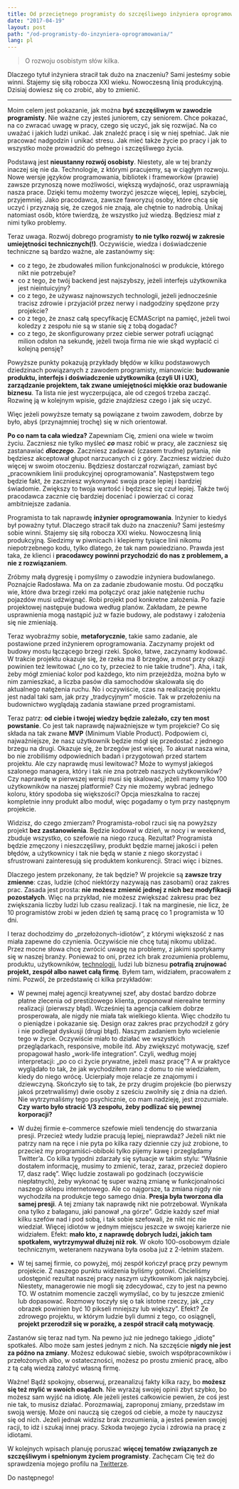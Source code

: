 ```yaml
---
title: Od przeciętnego programisty do szczęśliwego inżyniera oprogramowania
date: "2017-04-19"
layout: post
path: "/od-programisty-do-inzyniera-oprogramowania/"
lang: pl
---
```


>  O rozwoju osobistym słów kilka.

Dlaczego tytuł inżyniera stracił tak dużo na znaczeniu? Sami jesteśmy sobie winni. Stajemy się siłą robocza XXI wieku. Nowoczesną linią produkcyjną. Dzisiaj dowiesz się co zrobić, aby to zmienić.

---

Moim celem jest pokazanie, jak można **być szczęśliwym w zawodzie programisty**. Nie ważne czy jesteś juniorem, czy seniorem. Chce pokazać, na co zwracać uwagę w pracy, czego się uczyć, jak się rozwijać. Na co uważać i jakich ludzi unikać. Jak znaleźć pracę i się w niej spełniać. Jak nie pracować nadgodzin i unikać stresu. Jak mieć także życie po pracy i jak to wszystko może prowadzić do pełnego i szczęśliwego życia.

Podstawą jest **nieustanny rozwój osobisty**. Niestety, ale w tej branży inaczej się nie da. Technologie, z którymi pracujemy, są w ciągłym rozwoju. Nowe wersje języków programowania, bibliotek i frameworków (prawie) zawsze przynoszą nowe możliwości, większą wydajność, oraz usprawniają nasza prace. Dzięki temu możemy tworzyć jeszcze więcej, lepiej, szybciej, przyjemniej. Jako pracodawca, zawsze faworyzuj osoby, które chcą się uczyć i przyznają się, że czegoś nie znają, ale chętnie to nadrobią. Unikaj natomiast osób, które twierdzą, że wszystko już wiedzą. Będziesz miał z nimi tylko problemy.

Teraz uwaga. Rozwój dobrego programisty **to nie tylko rozwój w zakresie umiejętności technicznych(!)**. Oczywiście, wiedza i doświadczenie techniczne są bardzo ważne, ale zastanówmy się:

- co z tego, że zbudowałeś milion funkcjonalności w produkcie, którego nikt nie potrzebuje?
- co z tego, że twój backend jest najszybszy, jeżeli interfejs użytkownika jest nieintuicyjny?
- co z tego, że używasz najnowszych technologii, jeżeli jednocześnie tracisz zdrowie i przyjaciół przez nerwy i nadgodziny spędzone przy projekcie?
- co z tego, że znasz całą specyfikację ECMAScript na pamięć, jeżeli twoi koledzy z zespołu nie są w stanie się z tobą dogadać?
- co z tego, że skonfigurowany przez ciebie serwer potrafi uciągnąć milion odsłon na sekundę, jeżeli twoja firma nie wie skąd wypłacić ci kolejną pensję?

Powyższe punkty pokazują przykłady błędów w kilku podstawowych dziedzinach powiązanych z zawodem programisty, mianowicie: **budowanie produktu, interfejs i doświadczenie użytkownika (czyli UI i UX), zarządzanie projektem, tak zwane umiejętności miękkie oraz budowanie biznesu**. Ta lista nie jest wyczerpująca, ale od czegoś trzeba zacząć. Rozwinę ją w kolejnym wpisie, gdzie znajdziesz czego i jak się uczyć.

Więc jeżeli powyższe tematy są powiązane z twoim zawodem, dobrze by było, abyś (przynajmniej trochę) się w nich orientował.

**Po co nam ta cała wiedza?** Zapewniam Cię, zmieni ona wiele w twoim życiu. Zaczniesz nie tylko myśleć ***co*** masz robić w pracy, ale zaczniesz się zastanawiać ***dlaczego***. Zaczniesz zadawać (czasem trudne) pytania, nie będziesz akceptował głupot narzucanych ci z góry. Zaczniesz widzieć dużo więcej w swoim otoczeniu. Będziesz dostarczał rozwiązań, zamiast być „pracownikiem linii produkcyjnej oprogramowania”. Następstwem tego będzie fakt, że zaczniesz wykonywać swoja prace lepiej i bardziej świadomie. Zwiększy to twoja wartość i będziesz się czuł lepiej. Także twój pracodawca zacznie cię bardziej doceniać i powierzać ci coraz ambitniejsze zadania.

Programista to tak naprawdę **inżynier oprogramowania**. Inżynier to kiedyś był poważny tytuł. Dlaczego stracił tak dużo na znaczeniu? Sami jesteśmy sobie winni. Stajemy się siłą robocza XXI wieku. Nowoczesną linią produkcyjną. Siedzimy w piwnicach i klepiemy tysiące linii nikomu niepotrzebnego kodu, tylko dlatego, że tak nam powiedziano. Prawda jest taka, że klienci i **pracodawcy powinni przychodzić do nas z problemem, a nie z rozwiązaniem**.

Zróbmy małą dygresję i pomyślmy o zawodzie inżyniera budowlanego. Poznajcie Radosława. Ma on za zadanie zbudowanie mostu. Od początku wie, które dwa brzegi rzeki ma połączyć oraz jakie natężenie ruchu pojazdów musi udźwignąć. Robi projekt pod konkretne założenia. Po fazie projektowej następuje budowa według planów. Zakładam, że pewne usprawnienia mogą nastąpić już w fazie budowy, ale podstawy i założenia się nie zmieniają.

Teraz wyobraźmy sobie, **metaforycznie**, takie samo zadanie, ale postawione przed inżynierem oprogramowania. Zaczynamy projekt od budowy mostu łączącego brzegi rzeki. Spoko, łatwe, zaczynamy kodować. W trakcie projektu okazuje się, że rzeka ma 8 brzegów, a most przy okazji powinien też lewitować („no co ty, przecież to nie takie trudne”). Aha, i tak, żeby mógł zmieniać kolor pod każdego, kto nim przejeżdża, można było w nim zamieszkać, a liczba pasów dla samochodów skalowała się do aktualnego natężenia ruchu. No i oczywiście, czas na realizację projektu jest nadal taki sam, jak przy „tradycyjnym” moście. Tak w przełożeniu na budownictwo wyglądają zadania stawiane przed programistami.

Teraz patrz: **od ciebie i twojej wiedzy będzie zależało, czy ten most powstanie**. Co jest tak naprawdę najważniejsze w tym projekcie? Co się składa na tak zwane **MVP** (Minimum Viable Product). Podpowiem ci, najważniejsze, że nasz użytkownik będzie mógł się przedostać z jednego brzegu na drugi. Okazuje się, że brzegów jest więcej. To akurat nasza wina, bo nie zrobiliśmy odpowiednich badań i przygotowań przed startem projektu. Ale czy naprawdę musi lewitować? Może to wymysł jakiegoś szalonego managera, który i tak nie zna potrzeb naszych użytkowników? Czy naprawdę w pierwszej wersji musi się skalować, jeżeli mamy tylko 100 użytkowników na naszej platformie? Czy nie możemy wybrać jednego koloru, który spodoba się większości? Opcja mieszkalna to raczej kompletnie inny produkt albo moduł, więc pogadamy o tym przy następnym projekcie.

Widzisz, do czego zmierzam? Programista-robol rzuci się na powyższy projekt **bez zastanowienia**. Będzie kodował w dzień, w nocy i w weekend, zbuduje wszystko, co szefowie na niego rzucą. Rezultat? Programista będzie zmęczony i nieszczęśliwy, produkt będzie marnej jakości i pełen błędów, a użytkownicy i tak nie będą w stanie z niego skorzystać i sfrustrowani zainteresują się produktem konkurencji. Straci więc i biznes.

Dlaczego jestem przekonany, że tak będzie? W projekcie są **zawsze trzy zmienne**: czas, ludzie (choć niektórzy nazywają nas zasobami) oraz zakres prac. Zasada jest prosta: **nie możesz zmienić jednej z nich bez modyfikacji pozostałych**. Więc na przykład, nie możesz zwiększać zakresu prac bez zwiększania liczby ludzi lub czasu realizacji. I tak na marginesie, nie licz, że 10 programistów zrobi w jeden dzień tę samą pracę co 1 programista w 10 dni.

I teraz dochodzimy do „przełożonych-idiotów”, z którymi większość z nas miała zapewne do czynienia. Oczywiście nie chcę tutaj nikomu ubliżać. Przez mocne słowa chcę zwrócić uwagę na problemy, z jakimi spotykamy się w naszej branży. Ponieważ to oni, przez ich brak zrozumienia problemu, produktu, użytkowników, [technologii](https://www.troyhunt.com/reckon-youve-seen-some-stupid-security-things-here-hold-my-beer/), ludzi lub biznesu **potrafią zrujnować projekt, zespół albo nawet całą firmę**. Byłem tam, widziałem, pracowałem z nimi. Pozwól, że przedstawię ci kilka przykładów:

- W pewnej małej agencji kreatywnej szef, aby dostać bardzo dobrze płatne zlecenia od prestiżowego klienta, proponował nierealne terminy realizacji (pierwszy błąd). Wcześniej ta agencja całkiem dobrze prosperowała, ale nigdy nie miała tak wielkiego klienta. Więc chodziło tu o pieniądze i pokazanie się. Design oraz zakres prac przychodził z góry i nie podlegał dyskusji (drugi błąd). Naszym zadaniem było wcielenie tego w życie. Oczywiście miało to działać we wszystkich przeglądarkach, responsive, mobile itd. Aby zwiększyć motywację, szef propagował hasło „work-life integration”. Czyli, według mojej interpretacji: „po co ci życie prywatne, jeżeli masz pracę”? A w praktyce wyglądało to tak, że jak wychodziłem rano z domu to nie wiedziałem, kiedy do niego wrócę. Ucierpiały moje relacje ze znajomymi i dziewczyną. Skończyło się to tak, że przy drugim projekcie (bo pierwszy jakoś przetrwaliśmy) dwie osoby z sześciu zwolniły się z dnia na dzień. Nie wytrzymaliśmy tego psychicznie, co mam nadzieję, jest zrozumiałe. **Czy warto było stracić 1/3 zespołu, żeby podlizać się pewnej korporacji?**

- W dużej firmie e-commerce szefowie mieli tendencję do stwarzania presji. Przecież wtedy ludzie pracują lepiej, nieprawdaż? Jeżeli nikt nie patrzy nam na ręce i nie pyta po kilka razy dziennie czy już zrobione, to przecież my programiści-obiboki tylko pijemy kawę i przeglądamy Twitter’a. Co kilka tygodni zdarzały się sytuacje w takim stylu: “Właśnie dostałem informację, musimy to zmienić, teraz, zaraz, przecież dopiero 17, dasz radę”. Więc ludzie zostawali po godzinach (oczywiście niepłatnych), żeby wykonać tę super ważną zmianę w funkcjonalności naszego sklepu internetowego. Ale co najgorsze, ta zmiana nigdy nie wychodziła na produkcje tego samego dnia. **Presja była tworzona dla samej presji**. A tej zmiany tak naprawdę nikt nie potrzebował. Wynikała ona tylko z bałaganu, jaki panował „na górze”. Gdzie każdy szef miał kilku szefów nad i pod sobą, i tak sobie szefowali, że nikt nic nie wiedział. Więcej idiotów w jednym miejscu jeszcze w swojej karierze nie widziałem. Efekt: **mało kto, z naprawdę dobrych ludzi, jakich tam spotkałem, wytrzymywał dłużej niż rok**. W około 100-osobowym dziale technicznym, weteranem nazywana była osoba już z 2-letnim stażem.

- W tej samej firmie, co powyżej, mój zespół kończył pracę przy pewnym projekcie. Z naszego punktu widzenia byliśmy gotowi. Chcieliśmy udostępnić rezultat naszej pracy naszym użytkownikom jak najszybciej. Niestety, managerowie nie mogli się zdecydować, czy to jest na pewno TO. W ostatnim momencie zaczęli wymyślać, co by tu jeszcze zmienić lub dopasować. Rozmowy toczyły się o tak istotne rzeczy, jak „czy obrazek powinien być 10 pikseli mniejszy lub większy”. Efekt? Ze zdrowego projektu, w którym ludzie byli dumni z tego, co osiągnęli, **projekt przerodził się w porażkę, a zespół stracił całą motywację**.

Zastanów się teraz nad tym. Na pewno już nie jednego takiego „idiotę” spotkałeś. Albo może sam jesteś jednym z nich. Na szczęście **nigdy nie jest za późno na zmiany**. Możesz edukować siebie, swoich współpracowników i przełożonych albo, w ostateczności, możesz po prostu zmienić pracę, albo z tą całą wiedzą założyć własną firmę.

Ważne! Bądź spokojny, obserwuj, przeanalizuj fakty kilka razy, bo **możesz się też mylić w swoich osądach**. Nie wyrażaj swojej opinii zbyt szybko, bo możesz sam wyjść na idiotę. Ale jeżeli jesteś całkowicie pewien, że coś jest nie tak, to musisz działać. Porozmawiaj, zaproponuj zmiany, przedstaw im swoją wersję. Może oni nauczą się czegoś od ciebie, a może ty nauczysz się od nich. Jeżeli jednak widzisz brak zrozumienia, a jesteś pewien swojej racji, to idź i szukaj innej pracy. Szkoda twojego życia i zdrowia na pracę z idiotami.

W kolejnych wpisach planuję poruszać **więcej tematów związanych ze szczęśliwym i spełnionym życiem programisty**. Zachęcam Cię też do sprawdzenia mojego profilu na [Twitterze](http://twitter.com/krzysu).

Do następnego!
